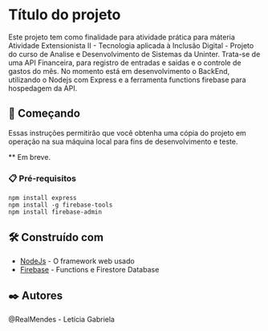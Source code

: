 # Título do projeto

Este projeto tem como finalidade para atividade prática para máteria Atividade Extensionista II - Tecnologia aplicada à Inclusão Digital - Projeto  do curso de Analise e Desenvolvimento de Sistemas da Uninter. Trata-se de uma API Financeira, para registro de entradas e saidas e o controle de gastos do mês. No momento está em desenvolvimento o BackEnd, utilizando o Nodejs com Express e a ferramenta functions firebase para hospedagem da API.

## 🚀 Começando

Essas instruções permitirão que você obtenha uma cópia do projeto em operação na sua máquina local para fins de desenvolvimento e teste.

** Em breve.

### 📋 Pré-requisitos


```
npm install express
npm install -g firebase-tools
npm install firebase-admin
```


## 🛠️ Construído com


* [NodeJs](https://nodejs.org/en) - O framework web usado
* [Firebase](https://firebase.google.com/) - Functions e Firestore Database



## ✒️ Autores

@RealMendes - Letícia Gabriela



